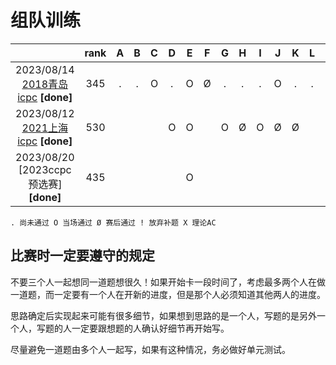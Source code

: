 # 组队训练

|                                                              | rank |  A   |  B   |  C   |  D   |  E   |  F   |  G   |  H   |  I   |  J   |  K   |  L   |  M   |  N   |
| :----------------------------------------------------------: | :--: | :--: | :--: | :--: | :--: | :--: | :--: | :--: | :--: | :--: | :--: | :--: | :--: | :--: | :--: |
| 2023/08/14 [2018青岛icpc](https://codeforces.com/gym/104270) **[done]** |  345   |  .   |  .   |  O   |  .   |  O   |  Ø   |  .   |  .   |  .   |  O   |  .   |  .   |  O   |   .   |
| 2023/08/12 [2021上海icpc](https://codeforces.com/gym/103446) **[done]** |  530  |    |     |     |  O   |  O  |    |  O  |  Ø  |  O  |   Ø  |  Ø   |     |      |      |
| 2023/08/20 [2023ccpc预选赛] **[done]** |  435  |    |     |     |     |  O  |    |    |    |    |     |     |     |      |      |

`. 尚未通过 O 当场通过 Ø 赛后通过 ! 放弃补题 X 理论AC`

## 比赛时一定要遵守的规定

不要三个人一起想同一道题想很久！如果开始卡一段时间了，考虑最多两个人在做一道题，而一定要有一个人在开新的进度，但是那个人必须知道其他两人的进度。

思路确定后实现起来可能有很多细节，如果想到思路的是一个人，写题的是另外一个人，写题的人一定要跟想题的人确认好细节再开始写。

尽量避免一道题由多个人一起写，如果有这种情况，务必做好单元测试。
